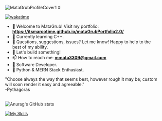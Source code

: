 ![MataGrubProfileCover1 0](https://github.com/itsmarcotime/mataGrubPortfolio2.0/assets/101440634/e53a0ffa-5b6a-4b5a-b4e8-306996983f45)

[![wakatime](https://wakatime.com/badge/user/585950c0-041e-49fd-8fc9-9b2236a94f87.svg)](https://wakatime.com/@585950c0-041e-49fd-8fc9-9b2236a94f87)

- 👾 Welcome to MataGrub! Visit my portfolio: **https://itsmarcotime.github.io/mataGrubPortfolio2.0/**
- 🌱 Currently learning C++.
- 💬 Questions, suggestions, issues? Let me know! Happy to help to the best of my ability.
- 🚀 Let's build something!
- 📫 How to reach me: **mmata3309@gmail.com**
- 🧙 Software Developer. 
- 🐍 Python & MERN Stack Enthusiast.

"Choose always the way that seems best, however rough it may be; custom will soon render it easy and agreeable."<br />
-Pythagoras
<br />
<br />
<!-- <h2 align="center">The Hero and The Coward.</h2> 
There's a difference between the coward and the hero. They both feel the same way—they are both scared and nervous. However, one lets the feelings devour them, so they run and hide. The other feels the same way, but they fight those feelings off and accomplish what they set out to do.
<br />
<br /> -->

![Anurag's GitHub stats](https://github-readme-stats-eight-theta.vercel.app/api?username=itsmarcotime&show_icons=true&theme=dark)

[![My Skills](https://skillicons.dev/icons?i=html,css,js,py,cpp,apollo,bash,bootstrap,docker,angular,nextjs,express,firebase,flask,git,github,gitlab,jest,jquery,linkedin,discord,figma,postman,mongodb,mysql,nodejs,powershell,raspberrypi,react,stackoverflow,vscode)](https://skillicons.dev)